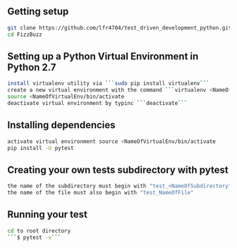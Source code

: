 ## Getting setup
```bash
git clone https://github.com/lfr4704/test_driven_development_python.git
cd FizzBuzz
```
## Setting up a Python Virtual Environment in Python 2.7
```bash
install virtualenv utility via ```sudo pip install virtualenv```
create a new virtual environment with the command ```virtualenv <NameOfVirtualEnv>```
source <NameOfVirtualEnv/bin/activate
deactivate virtual environment by typinc ```deactivate```
```
## Installing dependencies
```bash
activate virtual environment source <NameOfVirtualEnv/bin/activate
pip install -U pytest
```

## Creating your own tests subdirectory with pytest
```bash
the name of the subdirectory must begin with "test_<NameOfSubdirectory" 
the name of the file must also begin with "test_NameOfFile"
```

## Running your test
```bash
cd to root directory
```$ pytest -v```
```